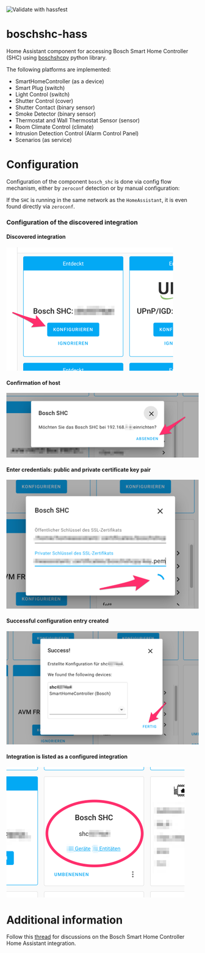 ![Validate with hassfest](https://github.com/tschamm/boschshc-hass/workflows/Validate%20with%20hassfest/badge.svg)

# boschshc-hass

Home Assistant component for accessing Bosch Smart Home Controller (SHC) using [boschshcpy](https://github.com/tschamm/boschshcpy) python library.

The following platforms are implemented:

* SmartHomeController (as a device)
* Smart Plug (switch)
* Light Control (switch)
* Shutter Control (cover)
* Shutter Contact (binary sensor)
* Smoke Detector (binary sensor)
* Thermostat and Wall Thermostat Sensor (sensor)
* Room Climate Control (climate)
* Intrusion Detection Control (Alarm Control Panel)
* Scenarios (as service)

# Configuration

Configuration of the component `bosch_shc` is done via config flow mechanism, either by `zeroconf` detection or by manual configuration:

If the `SHC` is running in the same network as the `HomeAssistant`, it is even found directly via `zeroconf`.

### Configuration of the discovered integration

#### Discovered integration

<img
  src='images/config_step1.png'
  alt='Discovered integration.'
  width='437pt'
/>

#### Confirmation of host

<img
  src='images/config_step2.png'
  alt='Confirmation of host.'
  width='605pt'
/>

#### Enter credentials: public and private certificate key pair

<img
  src='images/config_step3.png'
  alt='Enter credentials: public and private certificate keypair.'
  width='515pt'
/>

#### Successful configuration entry created

<img
  src='images/config_step4.png'
  alt='Successful configuration entry created.'
  width='629pt'
/>

#### Integration is listed as a configured integration

<img
  src='images/config_step5.png'
  alt='Integration is listed as a configured integration.'
  width='467pt'
/>

# Additional information

Follow this [thread](https://community.home-assistant.io/t/bosch-smart-home/115864) for discussions on the Bosch Smart Home Controller Home Assistant integration.
